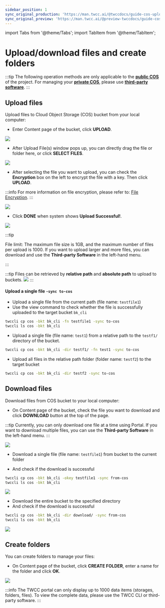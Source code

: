 ```yaml
---
sidebar_position: 1
sync_original_production: 'https://man.twcc.ai/@twccdocs/guide-cos-upload-download-files-en' 
sync_original_preview: 'https://man.twcc.ai/@preview-twccdocs/guide-cos-upload-download-files-en'
---
```



import Tabs from '@theme/Tabs';
import TabItem from '@theme/TabItem';


# Upload/download files and create folders

:::tip
The following operation methods are only applicable to the [<ins>**public COS**<i class="fa fa-question-circle fa-question-circle-for-service" aria-hidden="true"></i></ins>](../../overview.md) of the project. For managing your [<ins>**private COS**<i class="fa fa-question-circle fa-question-circle-for-service" aria-hidden="true"></i></ins>](../../overview.md), please use [<ins>**third-party software**</ins>](../../../category/使用第三方軟體管理檔案).
:::


## Upload files

Upload files to Cloud Object Storage (COS) bucket from your local computer:


<Tabs>
  <TabItem value="TWCC Portal" label="TWCC Portal" default>
    

* Enter Content page of the bucket, click **UPLOAD**.


![](https://cos.twcc.ai/SYS-MANUAL/uploads/upload_ea3e08fc443b9530cd5d0fd94cb3bcf2.png)



* After Upload File(s) window pops up, you can directly drag the file or folder here, or click **SELECT FILES**.

![](https://cos.twcc.ai/SYS-MANUAL/uploads/upload_9abc4dd24ac7959df5f5d223b63b3905.png)

* After selecting the file you want to upload, you can check the **Encryption** box on the left to encrypt the file with a key. Then click **UPLOAD**.

:::info
For more information on file encryption, please refer to: [<ins>File Encryption</ins>](file-encryption.md).
:::

![](https://cos.twcc.ai/SYS-MANUAL/uploads/upload_c2fc1e6c5d53307bb8950987f2d238e5.png)

    
* Click **DONE** when system shows **Upload Successful!**.
    
![](https://cos.twcc.ai/SYS-MANUAL/uploads/upload_e36a65656f8b3f62a63e4b3dfdc4ba33.png)



:::tip

File limit: The maximum file size is 1GB, and the maximum number of files per upload is 1000. If you want to upload larger and more files, you can download and use the **Third-party Software** in the left-hand menu.

:::

  </TabItem>
  <TabItem value="TWCC CLI" label="TWCC CLI">
    

:::tip
Files can be retrieved by **relative path** and **absolute path** to upload to buckets.
![](https://cos.twcc.ai/SYS-MANUAL/uploads/upload_66f6bc7fd0b69de7274d2a3251a5a817.png)
:::


#### Upload a single file `-sync to-cos`

- Upload a single file from the current path (file name: `testfile1`)
- Use the view command to check whether the file is successfully uploaded to the target bucket `bk_cli`

```bash
twccli cp cos -bkt bk_cli -fn testfile1 -sync to-cos
twccli ls cos -bkt bk_cli
```


- Upload a single file (file name: `test1`) from a relative path to the `testf1/` directory of the bucket.

```bash
twccli cp cos -bkt bk_cli -dir testf1/ -fn test1 -sync to-cos
```

- Upload all files in the relative path folder (folder name: `testf2`) to the target bucket

```bash
twccli cp cos -bkt bk_cli -dir testf2 -sync to-cos
```


  </TabItem>
</Tabs>

## Download files

Download files from COS bucket to your local computer:

<Tabs>
  <TabItem value="TWCC Portal" label="TWCC Portal" default>
    

* On Content page of the bucket, check the file you want to download and click **DOWNLOAD** button at the top of the page.


:::tip
Currently, you can only download one file at a time using Portal. If you want to download multiple files, you can use the **Third-party Software** in the left-hand menu.
:::    
    
![](https://cos.twcc.ai/SYS-MANUAL/uploads/upload_0a571c35936180f731c19c0f044f456f.png)


  </TabItem>
  <TabItem value="TWCC CLI" label="TWCC CLI">
    

- Download a single file (file name: `testfile1`) from bucket to the current folder


- And check if the download is successful


```bash
twccli cp cos -bkt bk_cli -okey testfile1 -sync from-cos
twccli ls cos -bkt bk_cli
```


![](https://cos.twcc.ai/SYS-MANUAL/uploads/upload_139476a0ef51c83f649a32e43a8feb3a.png)

<!--
- 自儲存體下載一檔案(檔名:`testfile2`)至指定目錄`download`
```bash=
twccli cp cos -bkt bk_cli -dir ./ -fn testfile2 -sync from-cos
```
-->

    
- Download the entire bucket to the specified directory
- And check if the download is successful

```bash
twccli cp cos -bkt bk_cli -dir download/ -sync from-cos
twccli ls cos -bkt bk_cli
```

![](https://cos.twcc.ai/SYS-MANUAL/uploads/upload_a7d7d0ece77cba4025908f4c48453de6.png)


  </TabItem>
</Tabs>


## Create folders



You can create folders to manage your files:

<Tabs>
  <TabItem value="TWCC Portal" label="TWCC Portal" default>
    

* On Content page of the bucket, click **CREATE FOLDER**, enter a name for the folder and click **OK**.

    
![](https://cos.twcc.ai/SYS-MANUAL/uploads/upload_dacce4d5bd1a1d9e95020154e382575f.png)

:::info
The TWCC portal can only display up to 1000 data items (storages, folders, files). To view the complete data, please use the TWCC CLI or third-party software.
:::

  </TabItem>
</Tabs>
